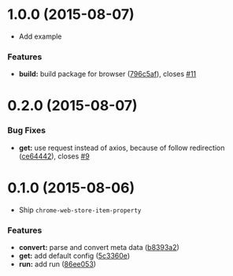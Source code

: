 <a name="1.0.0"></a>
# 1.0.0 (2015-08-07)

* Add example

### Features

* **build:** build package for browser ([796c5af](https://github.com/pandawing/node-chrome-web-store-item-property/commit/796c5af)), closes [#11](https://github.com/pandawing/node-chrome-web-store-item-property/issues/11)



<a name="0.2.0"></a>
# 0.2.0 (2015-08-07)


### Bug Fixes

* **get:** use request instead of axios, because of follow redirection ([ce64442](https://github.com/pandawing/node-chrome-web-store-item-property/commit/ce64442)), closes [#9](https://github.com/pandawing/node-chrome-web-store-item-property/issues/9)



<a name="0.1.0"></a>
# 0.1.0 (2015-08-06)

* Ship `chrome-web-store-item-property`

### Features

* **convert:** parse and convert meta data ([b8393a2](https://github.com/pandawing/node-chrome-web-store-item-property/commit/b8393a2))
* **get:** add default config ([5c3360e](https://github.com/pandawing/node-chrome-web-store-item-property/commit/5c3360e))
* **run:** add run ([86ee053](https://github.com/pandawing/node-chrome-web-store-item-property/commit/86ee053))



